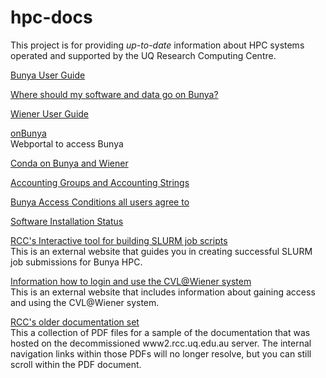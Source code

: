 # hpc-docs

This project is for providing _up-to-date_ information about HPC systems operated and supported by the UQ Research Computing Centre.

[Bunya User Guide](guides/Bunya-User-Guide.md)

[Where should my software and data go on Bunya?](guides/Bunya-UserData-Guide.md)

[Wiener User Guide](guides/Wiener-Guide.md)

[onBunya](guides/OnDemand-Guide.md)<br>
Webportal to access Bunya

[Conda on Bunya and Wiener](guides/conda-environment.md)

[Accounting Groups and Accounting Strings](guides/Accounting-group-admin.md)

[Bunya Access Conditions all users agree to](policy/Bunya-Conditions-of-Access-2024-02-02.pdf)

[Software Installation Status](guides/Software-Status.md)

[RCC's Interactive tool for building SLURM job scripts](https://shiny.rcc.uq.edu.au/SLURM/)
<br>
This is an external website that guides you in creating successful SLURM job submissions for Bunya HPC.

[Information how to login and use the CVL@Wiener system](https://imagingtools.au/characterisation-virtual-laboratory/cvl-wiener)
<br>
This is an external website that includes information about gaining access and using the CVL@Wiener system.

[RCC's older documentation set](https://rcc.uq.edu.au/rcc-user-guides-public)
<br>
This a collection of PDF files for a sample of the documentation that was hosted on the decommissioned www2.rcc.uq.edu.au server. The internal navigation links within those PDFs will no longer resolve, but you can still scroll within the PDF document. 
